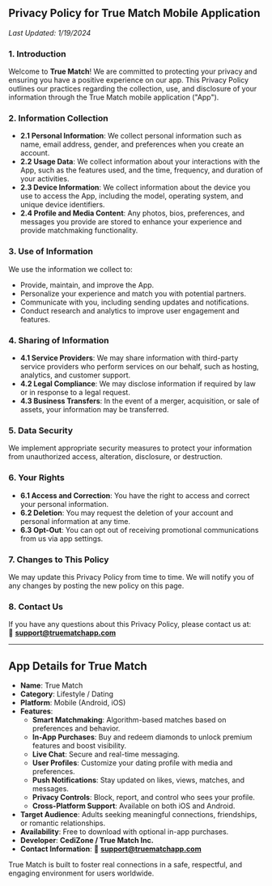 
## **Privacy Policy for True Match Mobile Application**

_Last Updated: 1/19/2024_

### **1. Introduction**
Welcome to **True Match**! We are committed to protecting your privacy and ensuring you have a positive experience on our app. This Privacy Policy outlines our practices regarding the collection, use, and disclosure of your information through the True Match mobile application ("App").

### **2. Information Collection**
- **2.1 Personal Information**: We collect personal information such as name, email address, gender, and preferences when you create an account.
- **2.2 Usage Data**: We collect information about your interactions with the App, such as the features used, and the time, frequency, and duration of your activities.
- **2.3 Device Information**: We collect information about the device you use to access the App, including the model, operating system, and unique device identifiers.
- **2.4 Profile and Media Content**: Any photos, bios, preferences, and messages you provide are stored to enhance your experience and provide matchmaking functionality.

### **3. Use of Information**
We use the information we collect to:
- Provide, maintain, and improve the App.
- Personalize your experience and match you with potential partners.
- Communicate with you, including sending updates and notifications.
- Conduct research and analytics to improve user engagement and features.

### **4. Sharing of Information**
- **4.1 Service Providers**: We may share information with third-party service providers who perform services on our behalf, such as hosting, analytics, and customer support.
- **4.2 Legal Compliance**: We may disclose information if required by law or in response to a legal request.
- **4.3 Business Transfers**: In the event of a merger, acquisition, or sale of assets, your information may be transferred.

### **5. Data Security**
We implement appropriate security measures to protect your information from unauthorized access, alteration, disclosure, or destruction.

### **6. Your Rights**
- **6.1 Access and Correction**: You have the right to access and correct your personal information.
- **6.2 Deletion**: You may request the deletion of your account and personal information at any time.
- **6.3 Opt-Out**: You can opt out of receiving promotional communications from us via app settings.

### **7. Changes to This Policy**
We may update this Privacy Policy from time to time. We will notify you of any changes by posting the new policy on this page.

### **8. Contact Us**
If you have any questions about this Privacy Policy, please contact us at:  
📧 **support@truematchapp.com**

---

## **App Details for True Match**

- **Name**: True Match
- **Category**: Lifestyle / Dating
- **Platform**: Mobile (Android, iOS)
- **Features**:
  - **Smart Matchmaking**: Algorithm-based matches based on preferences and behavior.
  - **In-App Purchases**: Buy and redeem diamonds to unlock premium features and boost visibility.
  - **Live Chat**: Secure and real-time messaging.
  - **User Profiles**: Customize your dating profile with media and preferences.
  - **Push Notifications**: Stay updated on likes, views, matches, and messages.
  - **Privacy Controls**: Block, report, and control who sees your profile.
  - **Cross-Platform Support**: Available on both iOS and Android.
- **Target Audience**: Adults seeking meaningful connections, friendships, or romantic relationships.
- **Availability**: Free to download with optional in-app purchases.
- **Developer**: **CediZone / True Match Inc.**
- **Contact Information**: 📧 **support@truematchapp.com**

True Match is built to foster real connections in a safe, respectful, and engaging environment for users worldwide.

